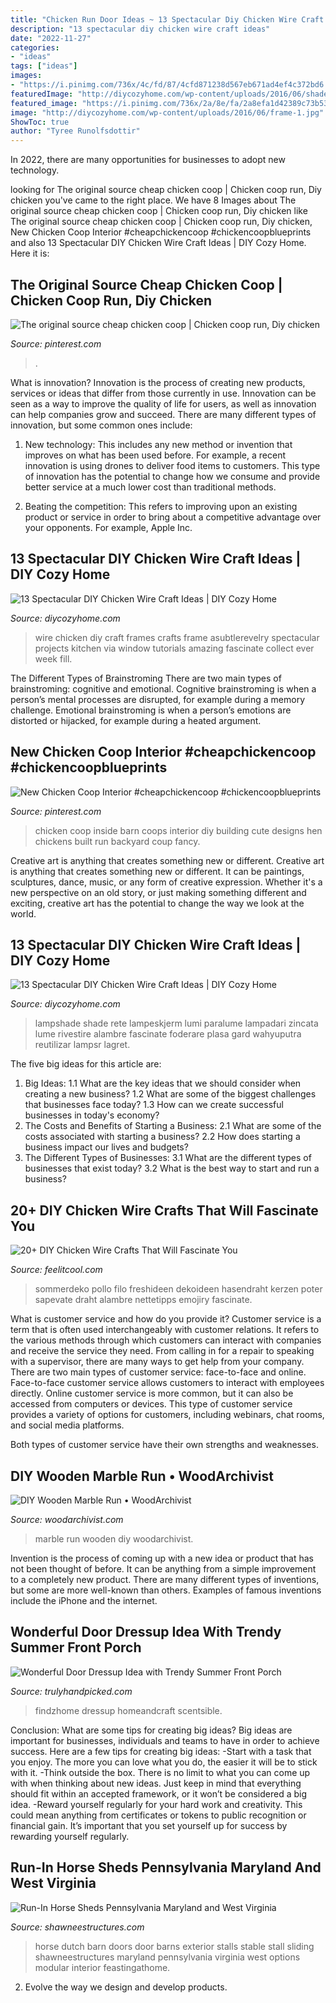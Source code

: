 ```yaml
---
title: "Chicken Run Door Ideas ~ 13 Spectacular Diy Chicken Wire Craft Ideas"
description: "13 spectacular diy chicken wire craft ideas"
date: "2022-11-27"
categories:
- "ideas"
tags: ["ideas"]
images:
- "https://i.pinimg.com/736x/4c/fd/87/4cfd871238d567eb671ad4ef4c372bd6.jpg"
featuredImage: "http://diycozyhome.com/wp-content/uploads/2016/06/shade-2.jpg"
featured_image: "https://i.pinimg.com/736x/2a/8e/fa/2a8efa1d42389c73b53f1bef16a53a04.jpg"
image: "http://diycozyhome.com/wp-content/uploads/2016/06/frame-1.jpg"
ShowToc: true
author: "Tyree Runolfsdottir"
---
```



In 2022, there are many opportunities for businesses to adopt new technology.

	

		
looking for The original source cheap chicken coop | Chicken coop run, Diy chicken you've came to the right place. We have 8 Images about The original source cheap chicken coop | Chicken coop run, Diy chicken like The original source cheap chicken coop | Chicken coop run, Diy chicken, New Chicken Coop Interior #cheapchickencoop #chickencoopblueprints and also 13 Spectacular DIY Chicken Wire Craft Ideas | DIY Cozy Home. Here it is:
		
    
## The Original Source Cheap Chicken Coop | Chicken Coop Run, Diy Chicken

<img loading=lazy src="https://i.pinimg.com/736x/4c/fd/87/4cfd871238d567eb671ad4ef4c372bd6.jpg" onerror="this.onerror=null;this.src='https://tse3.mm.bing.net/th?id=OIP.h5WcYp9whBfPPi033IaJwgHaJ3&amp;pid=15.1';" alt="The original source cheap chicken coop | Chicken coop run, Diy chicken">

_Source: pinterest.com_

>. 

	

What is innovation?
Innovation is the process of creating new products, services or ideas that differ from those currently in use. Innovation can be seen as a way to improve the quality of life for users, as well as innovation can help companies grow and succeed. There are many different types of innovation, but some common ones include:
1. New technology: This includes any new method or invention that improves on what has been used before. For example, a recent innovation is using drones to deliver food items to customers. This type of innovation has the potential to change how we consume and provide better service at a much lower cost than traditional methods.

2. Beating the competition: This refers to improving upon an existing product or service in order to bring about a competitive advantage over your opponents. For example, Apple Inc.

    
## 13 Spectacular DIY Chicken Wire Craft Ideas | DIY Cozy Home

<img loading=lazy src="http://diycozyhome.com/wp-content/uploads/2016/06/frame-1.jpg" onerror="this.onerror=null;this.src='https://tse2.mm.bing.net/th?id=OIP.42v14CUTBPCK-e-xb6zAlgHaJF&amp;pid=15.1';" alt="13 Spectacular DIY Chicken Wire Craft Ideas | DIY Cozy Home">

_Source: diycozyhome.com_

>wire chicken diy craft frames crafts frame asubtlerevelry spectacular projects kitchen via window tutorials amazing fascinate collect ever week fill. 

	

The Different Types of Brainstroming
There are two main types of brainstroming: cognitive and emotional. Cognitive brainstroming is when a person’s mental processes are disrupted, for example during a memory challenge. Emotional brainstroming is when a person’s emotions are distorted or hijacked, for example during a heated argument.

    
## New Chicken Coop Interior #cheapchickencoop #chickencoopblueprints

<img loading=lazy src="https://i.pinimg.com/736x/2a/8e/fa/2a8efa1d42389c73b53f1bef16a53a04.jpg" onerror="this.onerror=null;this.src='https://tse4.mm.bing.net/th?id=OIP.-TwD36T_LLR4uWaaSTdhrwHaJ3&amp;pid=15.1';" alt="New Chicken Coop Interior #cheapchickencoop #chickencoopblueprints">

_Source: pinterest.com_

>chicken coop inside barn coops interior diy building cute designs hen chickens built run backyard coup fancy. 

	

Creative art is anything that creates something new or different.
Creative art is anything that creates something new or different. It can be paintings, sculptures, dance, music, or any form of creative expression. Whether it's a new perspective on an old story, or just making something different and exciting, creative art has the potential to change the way we look at the world.

    
## 13 Spectacular DIY Chicken Wire Craft Ideas | DIY Cozy Home

<img loading=lazy src="http://diycozyhome.com/wp-content/uploads/2016/06/shade-2.jpg" onerror="this.onerror=null;this.src='https://tse3.mm.bing.net/th?id=OIP.Vsq1Lk4QVlVTxN01cGDyUwHaLH&amp;pid=15.1';" alt="13 Spectacular DIY Chicken Wire Craft Ideas | DIY Cozy Home">

_Source: diycozyhome.com_

>lampshade shade rete lampeskjerm lumi paralume lampadari zincata lume rivestire alambre fascinate foderare plasa gard wahyuputra reutilizar lampsr lagret. 

	

The five big ideas for this article are:
1. Big Ideas: 
1.1 What are the key ideas that we should consider when creating a new business? 
1.2 What are some of the biggest challenges that businesses face today? 
1.3 How can we create successful businesses in today's economy? 
2. The Costs and Benefits of Starting a Business: 
2.1 What are some of the costs associated with starting a business? 
2.2 How does starting a business impact our lives and budgets? 
3. The Different Types of Businesses: 
3.1 What are the different types of businesses that exist today? 
3.2 What is the best way to start and run a business?

    
## 20+ DIY Chicken Wire Crafts That Will Fascinate You

<img loading=lazy src="http://feelitcool.com/wp-content/uploads/2016/06/adorable-wire-crafts.jpg" onerror="this.onerror=null;this.src='https://tse1.mm.bing.net/th?id=OIP.ivtWoYP6jByzSJ8RfBZYPwHaD3&amp;pid=15.1';" alt="20+ DIY Chicken Wire Crafts That Will Fascinate You">

_Source: feelitcool.com_

>sommerdeko pollo filo freshideen dekoideen hasendraht kerzen poter sapevate draht alambre nettetipps emojiry fascinate. 

	

What is customer service and how do you provide it?
Customer service is a term that is often used interchangeably with customer relations. It refers to the various methods through which customers can interact with companies and receive the service they need. From calling in for a repair to speaking with a supervisor, there are many ways to get help from your company.
There are two main types of customer service: face-to-face and online. Face-to-face customer service allows customers to interact with employees directly. Online customer service is more common, but it can also be accessed from computers or devices. This type of customer service provides a variety of options for customers, including webinars, chat rooms, and social media platforms.

Both types of customer service have their own strengths and weaknesses.

    
## DIY Wooden Marble Run • WoodArchivist

<img loading=lazy src="http://woodarchivist.com/wp-content/uploads/2017/07/3692-DIY-Wooden-Marble-Run-f.jpg" onerror="this.onerror=null;this.src='https://tse3.mm.bing.net/th?id=OIP.czR332lBKhiyro9rRdp8FwHaD4&amp;pid=15.1';" alt="DIY Wooden Marble Run • WoodArchivist">

_Source: woodarchivist.com_

>marble run wooden diy woodarchivist. 

	

Invention is the process of coming up with a new idea or product that has not been thought of before. It can be anything from a simple improvement to a completely new product. There are many different types of inventions, but some are more well-known than others. Examples of famous inventions include the iPhone and the internet.

    
## Wonderful Door Dressup Idea With Trendy Summer Front Porch

<img loading=lazy src="https://trulyhandpicked.com/wp-content/uploads/2019/04/summer-front-porch-decorating-ideas-clean-and-scentsible-15547822694g8kn.jpg" onerror="this.onerror=null;this.src='https://tse3.mm.bing.net/th?id=OIP.e1UmzXvmkedqkdfUgBoJOwHaLH&amp;pid=15.1';" alt="Wonderful Door Dressup Idea with Trendy Summer Front Porch">

_Source: trulyhandpicked.com_

>findzhome dressup homeandcraft scentsible. 

	

Conclusion: What are some tips for creating big ideas?
Big ideas are important for businesses, individuals and teams to have in order to achieve success. Here are a few tips for creating big ideas:
-Start with a task that you enjoy. The more you can love what you do, the easier it will be to stick with it.
-Think outside the box. There is no limit to what you can come up with when thinking about new ideas. Just keep in mind that everything should fit within an accepted framework, or it won’t be considered a big idea.
-Reward yourself regularly for your hard work and creativity. This could mean anything from certificates or tokens to public recognition or financial gain. It’s important that you set yourself up for success by rewarding yourself regularly.

    
## Run-In Horse Sheds Pennsylvania Maryland And West Virginia

<img loading=lazy src="http://www.shawneestructures.com/2018-horse-pics/option-dutch-doors-bg.jpg" onerror="this.onerror=null;this.src='https://tse4.mm.bing.net/th?id=OIP.XXvG1hsFtB0ohvD1gjiy5QAAAA&amp;pid=15.1';" alt="Run-In Horse Sheds Pennsylvania Maryland and West Virginia">

_Source: shawneestructures.com_

>horse dutch barn doors door barns exterior stalls stable stall sliding shawneestructures maryland pennsylvania virginia west options modular interior feastingathome. 

	

2. Evolve the way we design and develop products.

